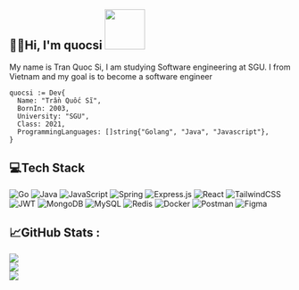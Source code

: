 ## 👨‍💻Hi, I'm quocsi <img src="https://img.pokemondb.net/sprites/black-white/anim/normal/snorlax.gif" width="72px" >
My name is Tran Quoc Si, I am studying Software engineering at SGU. I from Vietnam and my goal is to become a software engineer

```golang
quocsi := Dev{
  Name: "Trần Quốc Sĩ",
  BornIn: 2003,
  University: "SGU",
  Class: 2021,
  ProgrammingLanguages: []string{"Golang", "Java", "Javascript"},
}
```

## 💻Tech Stack
![Go](https://img.shields.io/badge/go-%2300ADD8.svg?style=flat&logo=go&logoColor=white) ![Java](https://img.shields.io/badge/java-%23ED8B00.svg?style=flat&logo=java&logoColor=white) ![JavaScript](https://img.shields.io/badge/javascript-%23323330.svg?style=flat&logo=javascript&logoColor=%23F7DF1E) ![Spring](https://img.shields.io/badge/spring-%236DB33F.svg?style=flat&logo=spring&logoColor=white) ![Express.js](https://img.shields.io/badge/express.js-%23404d59.svg?style=flat&logo=express&logoColor=%2361DAFB) ![React](https://img.shields.io/badge/react-%2320232a.svg?style=flat&logo=react&logoColor=%2361DAFB)  ![TailwindCSS](https://img.shields.io/badge/tailwindcss-%2338B2AC.svg?style=flat&logo=tailwind-css&logoColor=white) ![JWT](https://img.shields.io/badge/JWT-black?style=flat&logo=JSON%20web%20tokens) ![MongoDB](https://img.shields.io/badge/MongoDB-%234ea94b.svg?style=flat&logo=mongodb&logoColor=white) ![MySQL](https://img.shields.io/badge/mysql-%2300f.svg?style=flat&logo=mysql&logoColor=white) ![Redis](https://img.shields.io/badge/redis-%23DD0031.svg?style=flat&logo=redis&logoColor=white) ![Docker](https://img.shields.io/badge/docker-%230db7ed.svg?style=flat&logo=docker&logoColor=white) ![Postman](https://img.shields.io/badge/Postman-FF6C37?style=flat&logo=postman&logoColor=white) ![Figma](https://img.shields.io/badge/figma-%23F24E1E.svg?style=flat&logo=figma&logoColor=white)

## 📈GitHub Stats :
![](https://github-readme-stats.vercel.app/api?username=quocsi014&theme=radical&hide_border=false&include_all_commits=false&count_private=false)<br/>
![](https://github-readme-streak-stats.herokuapp.com/?user=quocsi014&theme=radical&hide_border=false)<br/>
![](https://github-readme-stats.vercel.app/api/top-langs/?username=quocsi014&theme=radical&hide_border=false&include_all_commits=false&count_private=false&layout=compact)
